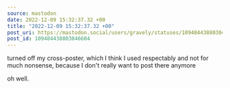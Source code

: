 ```yaml
---
source: mastodon
date: 2022-12-09 15:32:37.32 +00
title: "2022-12-09 15:32:37.32 +00"
post_uri: https://mastodon.social/users/gravely/statuses/109484438803046604
post_id: 109484438803046604
---
```

turned off my cross-poster, which I think I used respectably and not for much nonsense, because I don't really want to post there anymore

oh well.


